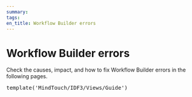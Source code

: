 ```yaml
---
summary:
tags:
en_title: Workflow Builder errors
---
```


# Workflow Builder errors

Check the causes, impact, and how to fix Workflow Builder errors in the following pages.

<pre class="script">
template('MindTouch/IDF3/Views/Guide')</pre>
